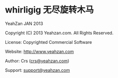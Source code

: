 whirligig 无尽旋转木马
==================

YeahZan JAN 2013

Copyright (C) 2013 Yeahzan.com. All Rights Reserved.

License:  Copyrighted Commercial Software

Website:  http://www.yeahzan.com

Author:	Crs (crs@yeahzan.com)
 
Support:	support@yeahzan.com
